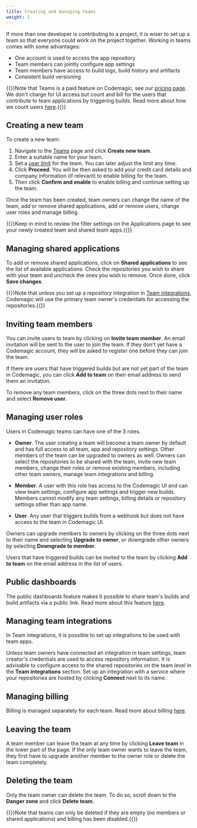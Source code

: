 ```yaml
---
title: Creating and managing teams
weight: 1
---
```


If more than one developer is contributing to a project, it is wiser to set up a team so that everyone could work on the project together. Working in teams comes with some advantages:

* One account is used to access the app repository
* Team members can jointly configure app settings
* Team members have access to build logs, build history and artifacts
* Consistent build versioning

{{<notebox>}}Note that Teams is a paid feature on Codemagic, see our [pricing page](https://codemagic.io/pricing/). We don't charge for UI access but count and bill for the users that contribute to team applications by triggering builds. Read more about how we count users [here](./users/).{{</notebox>}}

## Creating a new team

To create a new team:

1. Navigate to the [Teams](https://codemagic.io/teams) page and click **Create new team**. 
2. Enter a suitable name for your team.
3. Set a [user limit](./users#user-limit) for the team. You can later adjust the limit any time. 
4. Click **Proceed**. You will be then asked to add your credit card details and company information (if relevant) to enable billing for the team.
5. Then click **Confirm and enable** to enable billing and continue setting up the team.

Once the team has been created, team owners can change the name of the team, add or remove shared applications, add or remove users, change user roles and manage billing.

{{<notebox>}}Keep in mind to review the filter settings on the Applications page to see your newly created team and shared team apps.{{</notebox>}}

## Managing shared applications

To add or remove shared applications, click on **Shared applications** to see the list of available applications. Check the repositories you wish to share with your team and uncheck the ones you wish to remove. Once done, click **Save changes**.

{{<notebox>}}Note that unless you set up a repository integration in [Team integrations](#managing-team-integrations), Codemagic will use the primary team owner's credentials for accessing the repositories.{{</notebox>}}

## Inviting team members

You can invite users to team by clicking on **Invite team member**. An email invitation will be sent to the user to join the team. If they don't yet have a Codemagic account, they will be asked to register one before they can join the team. 

If there are users that have triggered builds but are not yet part of the team in Codemagic, you can click **Add to team** on their email address to send them an invitation.

To remove any team members, click on the three dots next to their name and select **Remove user**.

## Managing user roles

Users in Codemagic teams can have one of the 3 roles.

* **Owner**. The user creating a team will become a team owner by default and has full access to all team, app and repository settings. Other members of the team can be upgraded to owners as well. Owners can select the repositories to be shared with the team, invite new team members, change their roles or remove existing members, including other team owners, manage team integrations and billing.

* **Member**. A user with this role has access to the Codemagic UI and can view team settings, configure app settings and trigger new builds. Members cannot modify any team settings, billing details or repository settings other than app name.

* **User**. Any user that triggers builds from a webhook but does not have access to the team in Codemagic UI.

Owners can upgrade members to owners by clicking on the three dots next to their name and selecting **Upgrade to owner**, or downgrade other owners by selecting **Downgrade to member**. 

Users that have triggered builds can be invited to the team by clicking **Add to team** on the email address in the list of users.

## Public dashboards

The public dashboards feature makes it possible to share team's builds and build artifacts via a public link. Read more about this feature [here](../publishing-yaml/public-dashboards).

## Managing team integrations

In Team integrations, it is possible to set up integrations to be used with team apps.

Unless team owners have connected an integration in team settings, team creator's credentials are used to access repository information. It is advisable to configure access to the shared repositories on the team level in the **Team integrations** section. Set up an integration with a service where your repositories are hosted by clicking **Connect** next to its name.

## Managing billing

Billing is managed separately for each team. Read more about billing [here](../billing/billing).

## Leaving the team

A team member can leave the team at any time by clicking **Leave team** in the lower part of the page. If the only team owner wants to leave the team, they first have to upgrade another member to the owner role or delete the team completely.

## Deleting the team

Only the team owner can delete the team. To do so, scroll down to the **Danger zone** and click **Delete team**.

{{<notebox>}}Note that teams can only be deleted if they are empty (no members or shared applications) and billing has been disabled.{{</notebox>}}
